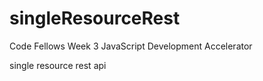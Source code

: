 # singleResourceRest

Code Fellows
Week 3 JavaScript Development Accelerator

single resource rest api

